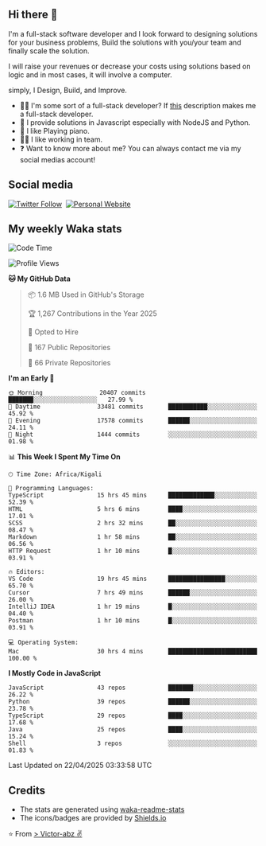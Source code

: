 ## Hi there 👋
I'm a full-stack software developer and I look forward to designing solutions for your business problems, Build the solutions with you/your team and finally scale the solution.

I will raise your revenues or decrease your costs using solutions based on logic and in most cases, it will involve a computer.

simply, I Design, Build, and Improve.

- 👨‍💻 I'm some sort of a full-stack developer? If [this](https://www.w3schools.com/whatis/whatis_fullstack.asp) description makes me a full-stack developer.
- 🌱 I provide solutions in Javascript especially with NodeJS and Python. 
- 🎹 I like Playing piano.
- 👯‍♀️ I like working in team.
- ❓ Want to know more about me? You can always contact me via my social medias account!

## Social media
[![Twitter Follow](https://img.shields.io/twitter/follow/vicky_abz?color=%231DA1F2&label=Twitter&style=for-the-badge&logo=twitter&logoColor=ffffff)](https://twitter.com/vicky_abz)
‎‎ [![Personal Website](https://img.shields.io/static/v1?label=visit&message=victor-abz.com&color=%235F021F&style=for-the-badge)](https://victor-abz.com/)

## My weekly Waka stats
<!--START_SECTION:waka-->
![Code Time](http://img.shields.io/badge/Code%20Time-1%2C433%20hrs%2032%20mins-blue)

![Profile Views](http://img.shields.io/badge/Profile%20Views-0-blue)

**🐱 My GitHub Data** 

> 📦 1.6 MB Used in GitHub's Storage 
 > 
> 🏆 1,267 Contributions in the Year 2025
 > 
> 💼 Opted to Hire
 > 
> 📜 167 Public Repositories 
 > 
> 🔑 66 Private Repositories 
 > 
**I'm an Early 🐤** 

```text
🌞 Morning                20407 commits       ███████░░░░░░░░░░░░░░░░░░   27.99 % 
🌆 Daytime                33481 commits       ███████████░░░░░░░░░░░░░░   45.92 % 
🌃 Evening                17578 commits       ██████░░░░░░░░░░░░░░░░░░░   24.11 % 
🌙 Night                  1444 commits        ░░░░░░░░░░░░░░░░░░░░░░░░░   01.98 % 
```


📊 **This Week I Spent My Time On** 

```text
🕑︎ Time Zone: Africa/Kigali

💬 Programming Languages: 
TypeScript               15 hrs 45 mins      █████████████░░░░░░░░░░░░   52.39 % 
HTML                     5 hrs 6 mins        ████░░░░░░░░░░░░░░░░░░░░░   17.01 % 
SCSS                     2 hrs 32 mins       ██░░░░░░░░░░░░░░░░░░░░░░░   08.47 % 
Markdown                 1 hr 58 mins        ██░░░░░░░░░░░░░░░░░░░░░░░   06.56 % 
HTTP Request             1 hr 10 mins        █░░░░░░░░░░░░░░░░░░░░░░░░   03.91 % 

🔥 Editors: 
VS Code                  19 hrs 45 mins      ████████████████░░░░░░░░░   65.70 % 
Cursor                   7 hrs 49 mins       ██████░░░░░░░░░░░░░░░░░░░   26.00 % 
IntelliJ IDEA            1 hr 19 mins        █░░░░░░░░░░░░░░░░░░░░░░░░   04.40 % 
Postman                  1 hr 10 mins        █░░░░░░░░░░░░░░░░░░░░░░░░   03.91 % 

💻 Operating System: 
Mac                      30 hrs 4 mins       █████████████████████████   100.00 % 
```

**I Mostly Code in JavaScript** 

```text
JavaScript               43 repos            ███████░░░░░░░░░░░░░░░░░░   26.22 % 
Python                   39 repos            ██████░░░░░░░░░░░░░░░░░░░   23.78 % 
TypeScript               29 repos            ████░░░░░░░░░░░░░░░░░░░░░   17.68 % 
Java                     25 repos            ████░░░░░░░░░░░░░░░░░░░░░   15.24 % 
Shell                    3 repos             ░░░░░░░░░░░░░░░░░░░░░░░░░   01.83 % 
```




 Last Updated on 22/04/2025 03:33:58 UTC
<!--END_SECTION:waka-->

## Credits
- The stats are generated using [waka-readme-stats](https://github.com/anmol098/waka-readme-stats)
- The icons/badges are provided by [Shields.io](https://shields.io/)

⭐️ From [> Victor-abz ✌](https://victor-abz.com/)
